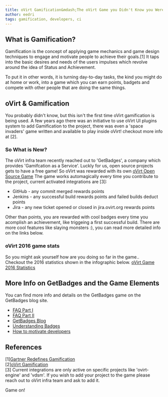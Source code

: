 ```yaml
---
title: oVirt Gamification&mdash;The oVirt Game you Didn't Know you Were Playing
author: eedri
tags: gamification, developers, ci
---
```


## What is Gamification?
Gamification is the concept of applying game mechanics and game design techniques to engage and motivate people to achieve their goals.[1] 
It taps into the basic desires and needs of the users impulses which revolve around the idea of Status and Achievement.

To put it in other words, it is turning day-to-day tasks, the kind you might do at home or work, into a game which you can
earn points, badgets and compete with other people that are doing the same things.  

## oVirt & Gamification
You probably didn't know, but this isn't the first time oVirt gamification is being used.
A few years ago there was an initiative to use oVirt UI plugins system to add Gamification to the project, 
there was even a 'space invaders' game written and available to play inside oVirt! checkout more info at [2].

### So What is New?
The oVirt infra team recently reached out to 'GetBadges', a company which provides 'Gamifcation as a Service'.
Luckly for us, open source projects gets to have a free game! So oVirt was rewarded with its own [oVirt Open Source Game](https://ovirt-ovirt-engine.getbadges.io/activity)
The game works automagically every time you contribute to the project, current activated integrations are [3]: 
 * GitHub  - any commit merged rewards points 
 * Jenkins - any successful build rewards points and failed builds deduct points 
 * Jira    - any new ticket opened or closed in jira.ovirt.org rewards points

Other than points, you are rewarded with cool badges every time you acomplish an achievement, like triggeing a first successful build. 
There are more cool features like slaying monsters :), you can read more detailed info on the links below.

### oVirt 2016 game stats
So you might ask yourself how are you doing so far in the game.. <br>
Checkout the 2016 statistics shown in the infographic below. 
[oVirt Game 2016 Statistics](/images/oVirt-game-stats.png)


## More Info on GetBadges and the Game Elements
You can find more info and details on the GetBadges game on the GetBadges blog site.

* [FAQ Part I](https://getbadges.io/blog/frequently-asked-questions-1)<br>
* [FAQ Part II](https://getbadges.io/blog/frequently-asked-questions-pt-2)<br>
* [GetBadges Blog](https://getbadges.io/blog/)<br>
* [Understanding Badges](https://getbadges.io/blog/understanding-badges-in-our-it-gamification-platform)<br>
* [How to motivate developers](http://getbadges.io/blog/how-to-motivate-developers)<br>


## References

[1][Gartner Redefines Gamification](http://blogs.gartner.com/brian_burke/2014/04/04/gartner-redefines-gamification/)<br>
[2][oVirt Gamification](https://www.ovirt.org/community/activities/gamification/) <br>
[3] Current integrations are only active on specific projects like 'ovirt-engine' and 'vdsm'. If you wish to add your project to the game
    please reach out to oVirt infra team and ask to add it.<br>

Game on!
